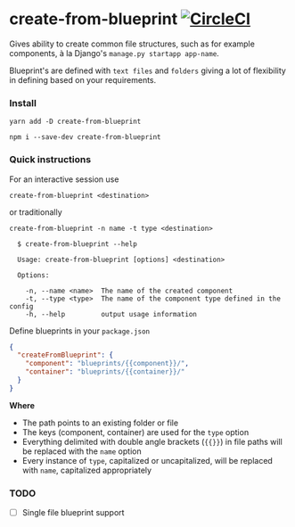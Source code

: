 # create-from-blueprint [![CircleCI](https://circleci.com/gh/Jokinen/create-from-blueprint.svg?style=shield)](https://circleci.com/gh/Jokinen/create-from-blueprint)

Gives ability to create common file structures, such as for example components, à la Django's `manage.py startapp app-name`.

Blueprint's are defined with `text files` and `folders` giving a lot of flexibility in defining based on your requirements.

### Install
```
yarn add -D create-from-blueprint
```
```
npm i --save-dev create-from-blueprint
```

### Quick instructions
For an interactive session use
```
create-from-blueprint <destination>
```
or traditionally
```
create-from-blueprint -n name -t type <destination>
```
```terminal
  $ create-from-blueprint --help

  Usage: create-from-blueprint [options] <destination>

  Options:

    -n, --name <name>  The name of the created component
    -t, --type <type>  The name of the component type defined in the config
    -h, --help         output usage information
```

Define blueprints in your `package.json`

```json
{
  "createFromBlueprint": {
    "component": "blueprints/{{component}}/",
    "container": "blueprints/{{container}}/"
  }
}
```

**Where**
* The path points to an existing folder or file
* The keys (component, container) are used for the `type` option
* Everything delimited with double angle brackets (`{{}}`) in file paths will be replaced with the `name` option
* Every instance of `type`, capitalized or uncapitalized, will be replaced with `name`, capitalized appropriately

### TODO

- [ ] Single file blueprint support